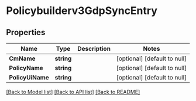 # Policybuilderv3GdpSyncEntry

## Properties
Name | Type | Description | Notes
------------ | ------------- | ------------- | -------------
**CmName** | **string** |  | [optional] [default to null]
**PolicyName** | **string** |  | [optional] [default to null]
**PolicyUiName** | **string** |  | [optional] [default to null]

[[Back to Model list]](../README.md#documentation-for-models) [[Back to API list]](../README.md#documentation-for-api-endpoints) [[Back to README]](../README.md)

